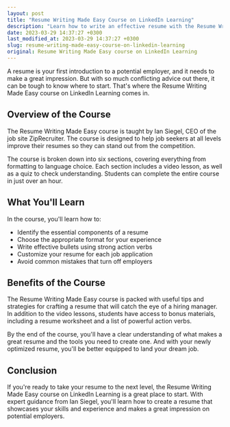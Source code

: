 ```yaml
---
layout: post
title: "Resume Writing Made Easy Course on LinkedIn Learning"
description: "Learn how to write an effective resume with the Resume Writing Made Easy course on LinkedIn Learning. Discover the essential components of a resume, from formatting to language, and craft a professional and impactful document."
date: 2023-03-29 14:37:27 +0300
last_modified_at: 2023-03-29 14:37:27 +0300
slug: resume-writing-made-easy-course-on-linkedin-learning
original: Resume Writing Made Easy course on LinkedIn Learning
---
```


A resume is your first introduction to a potential employer, and it needs to make a great impression. But with so much conflicting advice out there, it can be tough to know where to start. That's where the Resume Writing Made Easy course on LinkedIn Learning comes in.

## Overview of the Course

The Resume Writing Made Easy course is taught by Ian Siegel, CEO of the job site ZipRecruiter. The course is designed to help job seekers at all levels improve their resumes so they can stand out from the competition.

The course is broken down into six sections, covering everything from formatting to language choice. Each section includes a video lesson, as well as a quiz to check understanding. Students can complete the entire course in just over an hour.

## What You'll Learn

In the course, you'll learn how to:

- Identify the essential components of a resume
- Choose the appropriate format for your experience
- Write effective bullets using strong action verbs
- Customize your resume for each job application
- Avoid common mistakes that turn off employers

## Benefits of the Course

The Resume Writing Made Easy course is packed with useful tips and strategies for crafting a resume that will catch the eye of a hiring manager. In addition to the video lessons, students have access to bonus materials, including a resume worksheet and a list of powerful action verbs.

By the end of the course, you'll have a clear understanding of what makes a great resume and the tools you need to create one. And with your newly optimized resume, you'll be better equipped to land your dream job.

## Conclusion

If you're ready to take your resume to the next level, the Resume Writing Made Easy course on LinkedIn Learning is a great place to start. With expert guidance from Ian Siegel, you'll learn how to create a resume that showcases your skills and experience and makes a great impression on potential employers.